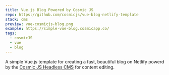```yaml
---
title: Vue.js Blog Powered by Cosmic JS
repo: https://github.com/cosmicjs/vue-blog-netlify-template
stack: cms
preview: vue-cosmicjs-blog.png
example: https://simple-vue-blog.cosmicapp.co/
tags:
  - cosmicJS
  - vue
  - blog
---
```


A simple Vue.js template for creating a fast, beautiful blog on Netlify powerd by the [Cosmic JS Headless CMS](https://cosmicjs.com) for content editing.
